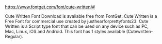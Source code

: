 https://www.fontget.com/font/cute-written/#

Cute Written Font Download is available free from FontGet. Cute Written is a Free Font for commercial use created by justhearforprettyfonts23. Cute Written is a Script type font that can be used on any device such as PC, Mac, Linux, iOS and Android. This font has 1 styles available (Cutewritten-Regular).